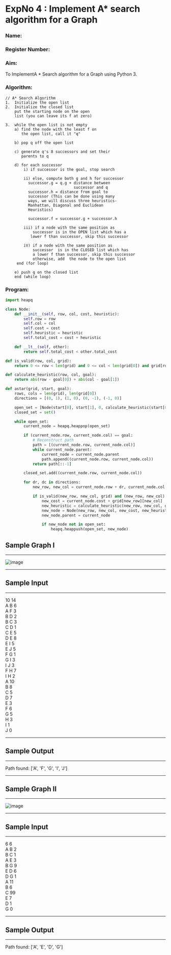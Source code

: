 <h1>ExpNo 4 : Implement A* search algorithm for a Graph</h1> 
<h3>Name:       </h3>
<h3>Register Number:           </h3>
<H3>Aim:</H3>
<p>To ImplementA * Search algorithm for a Graph using Python 3.</p>
<H3>Algorithm:</H3>

``````
// A* Search Algorithm
1.  Initialize the open list
2.  Initialize the closed list
    put the starting node on the open 
    list (you can leave its f at zero)

3.  while the open list is not empty
    a) find the node with the least f on 
       the open list, call it "q"

    b) pop q off the open list
  
    c) generate q's 8 successors and set their 
       parents to q
   
    d) for each successor
        i) if successor is the goal, stop search
        
        ii) else, compute both g and h for successor
          successor.g = q.g + distance between 
                              successor and q
          successor.h = distance from goal to 
          successor (This can be done using many 
          ways, we will discuss three heuristics- 
          Manhattan, Diagonal and Euclidean 
          Heuristics)
          
          successor.f = successor.g + successor.h

        iii) if a node with the same position as 
            successor is in the OPEN list which has a 
           lower f than successor, skip this successor

        iV) if a node with the same position as 
            successor  is in the CLOSED list which has
            a lower f than successor, skip this successor
            otherwise, add  the node to the open list
     end (for loop)
  
    e) push q on the closed list
    end (while loop)

``````
<h3>Program:</h3>

```python
import heapq

class Node:
    def __init__(self, row, col, cost, heuristic):
        self.row = row
        self.col = col
        self.cost = cost
        self.heuristic = heuristic
        self.total_cost = cost + heuristic

    def __lt__(self, other):
        return self.total_cost < other.total_cost

def is_valid(row, col, grid):
    return 0 <= row < len(grid) and 0 <= col < len(grid[0]) and grid[row][col] != -1

def calculate_heuristic(row, col, goal):
    return abs(row - goal[0]) + abs(col - goal[1])

def astar(grid, start, goal):
    rows, cols = len(grid), len(grid[0])
    directions = [(0, 1), (1, 0), (0, -1), (-1, 0)]

    open_set = [Node(start[0], start[1], 0, calculate_heuristic(start[0], start[1], goal))]
    closed_set = set()

    while open_set:
        current_node = heapq.heappop(open_set)

        if (current_node.row, current_node.col) == goal:
            # Reconstruct path
            path = [(current_node.row, current_node.col)]
            while current_node.parent:
                current_node = current_node.parent
                path.append((current_node.row, current_node.col))
            return path[::-1]

        closed_set.add((current_node.row, current_node.col))

        for dr, dc in directions:
            new_row, new_col = current_node.row + dr, current_node.col + dc

            if is_valid(new_row, new_col, grid) and (new_row, new_col) not in closed_set:
                new_cost = current_node.cost + grid[new_row][new_col]
                new_heuristic = calculate_heuristic(new_row, new_col, goal)
                new_node = Node(new_row, new_col, new_cost, new_heuristic)
                new_node.parent = current_node

                if new_node not in open_set:
                    heapq.heappush(open_set, new_node)

``` 
<h2>Sample Graph I</h2>
<hr>

![image](https://github.com/natsaravanan/19AI405FUNDAMENTALSOFARTIFICIALINTELLIGENCE/assets/87870499/b1377c3f-011a-4c0f-a843-516842ae056a)

<hr>
<h2>Sample Input</h2>
<hr>
10 14 <br>
A B 6 <br>
A F 3 <br>
B D 2 <br>
B C 3 <br>
C D 1 <br>
C E 5 <br>
D E 8 <br>
E I 5 <br>
E J 5 <br>
F G 1 <br>
G I 3 <br>
I J 3 <br>
F H 7 <br>
I H 2 <br>
A 10 <br>
B 8 <br>
C 5 <br>
D 7 <br>
E 3 <br>
F 6 <br>
G 5 <br>
H 3 <br>
I 1 <br>
J 0 <br>
<hr>
<h2>Sample Output</h2>
<hr>
Path found: ['A', 'F', 'G', 'I', 'J']


<hr>
<h2>Sample Graph II</h2>
<hr>

![image](https://github.com/natsaravanan/19AI405FUNDAMENTALSOFARTIFICIALINTELLIGENCE/assets/87870499/acbb09cb-ed39-48e5-a59b-2f8d61b978a3)


<hr>
<h2>Sample Input</h2>
<hr>
6 6 <br>
A B 2 <br>
B C 1 <br>
A E 3 <br>
B G 9 <br>
E D 6 <br>
D G 1 <br>
A 11 <br>
B 6 <br>
C 99 <br>
E 7 <br>
D 1 <br>
G 0 <br>
<hr>
<h2>Sample Output</h2>
<hr>
Path found: ['A', 'E', 'D', 'G']
